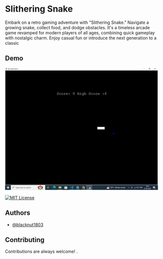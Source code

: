 
# Slithering Snake

Embark on a retro gaming adventure with "Slithering Snake." Navigate a growing snake, collect food, and dodge obstacles. It's a timeless arcade game revamped for modern players of all ages, combining quick gameplay with nostalgic charm. Enjoy casual fun or introduce the next generation to a classic


## Demo

![DEMO](demo.jpg)




[![MIT License](https://img.shields.io/badge/License-MIT-green.svg)](https://choosealicense.com/licenses/mit/)



## Authors

- [@blacknut1803](https://www.github.com/codewarnab)


## Contributing

Contributions are always welcome!
.

